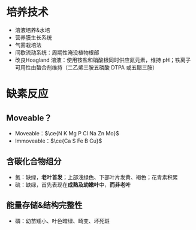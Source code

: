 # 培养技术
- 溶液培养&水培
- 营养膜生长系统
- 气雾栽培法
- 间歇流动系统：周期性淹没植物根部
- 改良Hoagland 溶液：使用铵盐和硝酸根同时供应氮元素，维持 pH；铁离子可用性由螯合剂维持（二乙烯三胺五磷酸 DTPA 或五醋三胺）

# 缺素反应
## Moveable？
- Moveable：$\ce{N K Mg P Cl Na Zn Mo}$
- Immoveable：$\ce{Ca S Fe B Cu}$
## 含碳化合物组分
- 氮：缺绿，**老叶首发**；上部浅绿色、下部叶片发黄、褐色；花青素积累
- 硫：缺绿，首先表现在**成熟及幼嫩叶**中，**而非老叶**
## 能量存储&结构完整性
- 磷：幼苗矮小、叶色暗绿、畸变、坏死斑